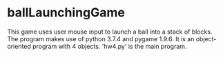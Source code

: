 # ballLaunchingGame
This game uses user mouse input to launch a ball into a stack of blocks. The program makes use of python 3.7.4 and pygame 1.9.6. It is an object-oriented program with 4 objects. 'hw4.py' is the main program.
